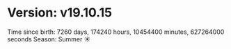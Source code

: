 # Version: v19.10.15
Time since birth: 7260 days, 174240 hours, 10454400 minutes, 627264000 seconds
Season: Summer ☀️

